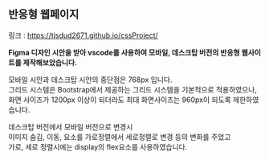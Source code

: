 ## 반응형 웹페이지

링크 : https://tjsdud2671.github.io/cssProject/


**Figma 디자인 시안을 받아 vscode를 사용하여 모바일, 데스크탑 버전의 반응형 웹사이트를 제작해보았습니다.**


모바일 시안과 데스크탑 시안의 중단점은 768px 입니다. <br/>
그리드 시스템은 Bootstrap에서 제공하는 그리드 시스템을 기본적으로 적용하였으나,<br/>
화면 사이즈가 1200px 이상이 되더라도 최대 화면사이즈는 960px이 되도록 제한하였습니다.

데스크탑 버전에서 모바일 버전으로 변경시<br/>
이미지 숨김, 이동, 요소를 가로정렬에서 세로정렬로 변경 등의 변화를 주었고<br/>
가로, 세로 정렬시에는 display의 flex요소를 사용하였습니다.

